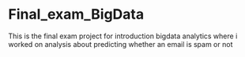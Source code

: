 # Final_exam_BigData
This is the final exam project for introduction bigdata analytics where i worked on analysis about predicting whether an email is spam or not
